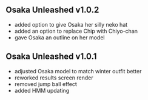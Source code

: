 ## Osaka Unleashed v1.0.2

- added option to give Osaka her silly neko hat
- added an option to replace Chip with Chiyo-chan
- gave Osaka an outline on her model

## Osaka Unleashed v1.0.1

- adjusted Osaka model to match winter outfit better
- reworked results screen render
- removed jump ball effect
- added HMM updating